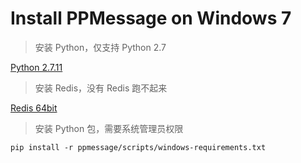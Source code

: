 # Install PPMessage on Windows 7



> 安装 Python，仅支持 Python 2.7

[Python 2.7.11](https://www.python.org/ftp/python/2.7.11/python-2.7.11.msi)


> 安装 Redis，没有 Redis 跑不起来


[Redis 64bit](https://github.com/MSOpenTech/redis/releases/download/win-3.0.503/Redis-x64-3.0.503.msi)

> 安装 Python 包，需要系统管理员权限

```
pip install -r ppmessage/scripts/windows-requirements.txt
```

